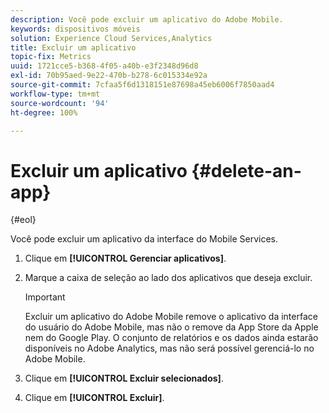 ```yaml
---
description: Você pode excluir um aplicativo do Adobe Mobile.
keywords: dispositivos móveis
solution: Experience Cloud Services,Analytics
title: Excluir um aplicativo
topic-fix: Metrics
uuid: 1721cce5-b368-4f05-a40b-e3f2348d96d8
exl-id: 70b95aed-9e22-470b-b278-6c015334e92a
source-git-commit: 7cfaa5f6d1318151e87698a45eb6006f7850aad4
workflow-type: tm+mt
source-wordcount: '94'
ht-degree: 100%

---
```


# Excluir um aplicativo {#delete-an-app}

{#eol}

Você pode excluir um aplicativo da interface do Mobile Services.

1. Clique em **[!UICONTROL Gerenciar aplicativos]**.
1. Marque a caixa de seleção ao lado dos aplicativos que deseja excluir.

   >[!IMPORTANT]
   >
   >Excluir um aplicativo do Adobe Mobile remove o aplicativo da interface do usuário do Adobe Mobile, mas não o remove da App Store da Apple nem do Google Play. O conjunto de relatórios e os dados ainda estarão disponíveis no Adobe Analytics, mas não será possível gerenciá-lo no Adobe Mobile.

1. Clique em **[!UICONTROL Excluir selecionados]**.
1. Clique em **[!UICONTROL Excluir]**.
